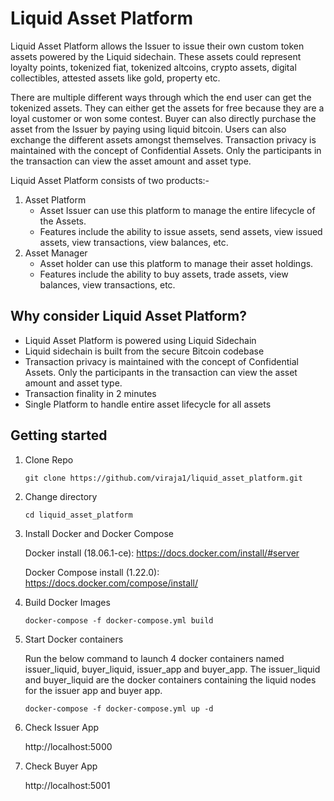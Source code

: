 # Liquid Asset Platform

Liquid Asset Platform allows the Issuer to issue their own custom token assets powered 
by the Liquid sidechain. These assets could represent loyalty points, 
tokenized fiat, tokenized altcoins, crypto assets, digital collectibles, 
attested assets like gold, property etc. 

There are multiple different ways through which the end user can get the 
tokenized assets. They can either get the assets for free because 
they are a loyal customer or won some contest. 
Buyer can also directly purchase the asset from the Issuer by paying using liquid bitcoin.
Users can also exchange the different assets amongst themselves. 
Transaction privacy is maintained with the concept of Confidential Assets. 
Only the participants in the transaction can view the asset amount and asset type.

Liquid Asset Platform consists of two products:- 
1) Asset Platform
    * Asset Issuer can use this platform to manage the entire lifecycle of the Assets.
    * Features include the ability to issue assets, send assets, view issued assets, 
      view transactions, view balances, etc.
2) Asset Manager
    * Asset holder can use this platform to manage their asset holdings.
    * Features include the ability to buy assets, trade assets, 
      view balances, view transactions, etc.
      
      
## Why consider Liquid Asset Platform?
* Liquid Asset Platform is powered using Liquid Sidechain
* Liquid sidechain is built from the secure Bitcoin codebase
* Transaction privacy is maintained with the concept of Confidential Assets. 
  Only the participants in the transaction can view the asset amount and asset type.
* Transaction finality in 2 minutes
* Single Platform to handle entire asset lifecycle for all assets

## Getting started
1) Clone Repo
   ```
   git clone https://github.com/viraja1/liquid_asset_platform.git 
   ```  

2) Change directory
   ```
   cd liquid_asset_platform
   ```

3) Install Docker and Docker Compose

   Docker install (18.06.1-ce): https://docs.docker.com/install/#server
   
   Docker Compose install (1.22.0): https://docs.docker.com/compose/install/
   
4) Build Docker Images    
   ```
   docker-compose -f docker-compose.yml build     
   ```
   
5) Start Docker containers

   Run the below command to launch 4 docker containers named issuer_liquid,
   buyer_liquid, issuer_app and buyer_app. The issuer_liquid and buyer_liquid are the 
   docker containers containing the liquid nodes for the issuer app and buyer app.
   ```
   docker-compose -f docker-compose.yml up -d     
   ```
   
6) Check Issuer App

   http://localhost:5000
   
7) Check Buyer App

   http://localhost:5001 